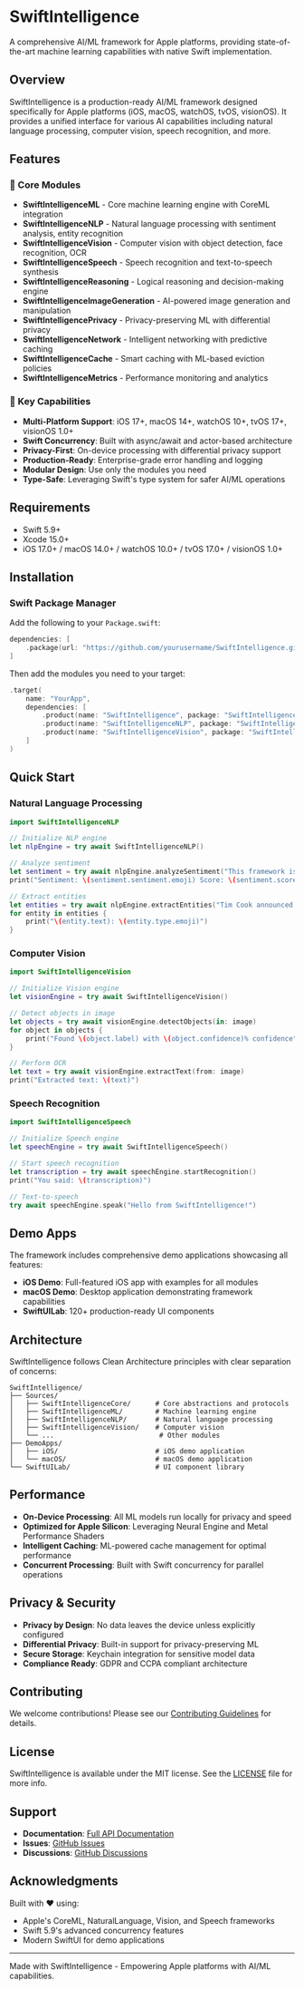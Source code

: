 # SwiftIntelligence

A comprehensive AI/ML framework for Apple platforms, providing state-of-the-art machine learning capabilities with native Swift implementation.

## Overview

SwiftIntelligence is a production-ready AI/ML framework designed specifically for Apple platforms (iOS, macOS, watchOS, tvOS, visionOS). It provides a unified interface for various AI capabilities including natural language processing, computer vision, speech recognition, and more.

## Features

### 🧠 Core Modules

- **SwiftIntelligenceML** - Core machine learning engine with CoreML integration
- **SwiftIntelligenceNLP** - Natural language processing with sentiment analysis, entity recognition
- **SwiftIntelligenceVision** - Computer vision with object detection, face recognition, OCR
- **SwiftIntelligenceSpeech** - Speech recognition and text-to-speech synthesis
- **SwiftIntelligenceReasoning** - Logical reasoning and decision-making engine
- **SwiftIntelligenceImageGeneration** - AI-powered image generation and manipulation
- **SwiftIntelligencePrivacy** - Privacy-preserving ML with differential privacy
- **SwiftIntelligenceNetwork** - Intelligent networking with predictive caching
- **SwiftIntelligenceCache** - Smart caching with ML-based eviction policies
- **SwiftIntelligenceMetrics** - Performance monitoring and analytics

### 🎯 Key Capabilities

- **Multi-Platform Support**: iOS 17+, macOS 14+, watchOS 10+, tvOS 17+, visionOS 1.0+
- **Swift Concurrency**: Built with async/await and actor-based architecture
- **Privacy-First**: On-device processing with differential privacy support
- **Production-Ready**: Enterprise-grade error handling and logging
- **Modular Design**: Use only the modules you need
- **Type-Safe**: Leveraging Swift's type system for safer AI/ML operations

## Requirements

- Swift 5.9+
- Xcode 15.0+
- iOS 17.0+ / macOS 14.0+ / watchOS 10.0+ / tvOS 17.0+ / visionOS 1.0+

## Installation

### Swift Package Manager

Add the following to your `Package.swift`:

```swift
dependencies: [
    .package(url: "https://github.com/yourusername/SwiftIntelligence.git", from: "1.0.0")
]
```

Then add the modules you need to your target:

```swift
.target(
    name: "YourApp",
    dependencies: [
        .product(name: "SwiftIntelligence", package: "SwiftIntelligence"),
        .product(name: "SwiftIntelligenceNLP", package: "SwiftIntelligence"),
        .product(name: "SwiftIntelligenceVision", package: "SwiftIntelligence")
    ]
)
```

## Quick Start

### Natural Language Processing

```swift
import SwiftIntelligenceNLP

// Initialize NLP engine
let nlpEngine = try await SwiftIntelligenceNLP()

// Analyze sentiment
let sentiment = try await nlpEngine.analyzeSentiment("This framework is amazing!")
print("Sentiment: \(sentiment.sentiment.emoji) Score: \(sentiment.score)")

// Extract entities
let entities = try await nlpEngine.extractEntities("Tim Cook announced iPhone 15 in Cupertino")
for entity in entities {
    print("\(entity.text): \(entity.type.emoji)")
}
```

### Computer Vision

```swift
import SwiftIntelligenceVision

// Initialize Vision engine
let visionEngine = try await SwiftIntelligenceVision()

// Detect objects in image
let objects = try await visionEngine.detectObjects(in: image)
for object in objects {
    print("Found \(object.label) with \(object.confidence)% confidence")
}

// Perform OCR
let text = try await visionEngine.extractText(from: image)
print("Extracted text: \(text)")
```

### Speech Recognition

```swift
import SwiftIntelligenceSpeech

// Initialize Speech engine
let speechEngine = try await SwiftIntelligenceSpeech()

// Start speech recognition
let transcription = try await speechEngine.startRecognition()
print("You said: \(transcription)")

// Text-to-speech
try await speechEngine.speak("Hello from SwiftIntelligence!")
```

## Demo Apps

The framework includes comprehensive demo applications showcasing all features:

- **iOS Demo**: Full-featured iOS app with examples for all modules
- **macOS Demo**: Desktop application demonstrating framework capabilities
- **SwiftUILab**: 120+ production-ready UI components

## Architecture

SwiftIntelligence follows Clean Architecture principles with clear separation of concerns:

```
SwiftIntelligence/
├── Sources/
│   ├── SwiftIntelligenceCore/      # Core abstractions and protocols
│   ├── SwiftIntelligenceML/        # Machine learning engine
│   ├── SwiftIntelligenceNLP/       # Natural language processing
│   ├── SwiftIntelligenceVision/    # Computer vision
│   └── ...                          # Other modules
├── DemoApps/
│   ├── iOS/                        # iOS demo application
│   └── macOS/                      # macOS demo application
└── SwiftUILab/                     # UI component library
```

## Performance

- **On-Device Processing**: All ML models run locally for privacy and speed
- **Optimized for Apple Silicon**: Leveraging Neural Engine and Metal Performance Shaders
- **Intelligent Caching**: ML-powered cache management for optimal performance
- **Concurrent Processing**: Built with Swift concurrency for parallel operations

## Privacy & Security

- **Privacy by Design**: No data leaves the device unless explicitly configured
- **Differential Privacy**: Built-in support for privacy-preserving ML
- **Secure Storage**: Keychain integration for sensitive model data
- **Compliance Ready**: GDPR and CCPA compliant architecture

## Contributing

We welcome contributions! Please see our [Contributing Guidelines](CONTRIBUTING.md) for details.

## License

SwiftIntelligence is available under the MIT license. See the [LICENSE](LICENSE) file for more info.

## Support

- **Documentation**: [Full API Documentation](https://docs.swiftintelligence.com)
- **Issues**: [GitHub Issues](https://github.com/yourusername/SwiftIntelligence/issues)
- **Discussions**: [GitHub Discussions](https://github.com/yourusername/SwiftIntelligence/discussions)

## Acknowledgments

Built with ❤️ using:
- Apple's CoreML, NaturalLanguage, Vision, and Speech frameworks
- Swift 5.9's advanced concurrency features
- Modern SwiftUI for demo applications

---

Made with SwiftIntelligence - Empowering Apple platforms with AI/ML capabilities.